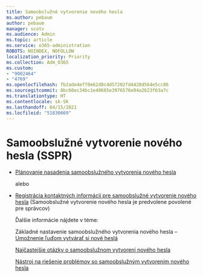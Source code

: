 ```yaml
---
title: Samoobslužné vytvorenie nového hesla
ms.author: pebaum
author: pebaum
manager: scotv
ms.audience: Admin
ms.topic: article
ms.service: o365-administration
ROBOTS: NOINDEX, NOFOLLOW
localization_priority: Priority
ms.collection: Adm_O365
ms.custom:
- "9002464"
- "4769"
ms.openlocfilehash: fb2ade4eff0e62d8c4d57202fd4420d564e5cc86
ms.sourcegitcommit: 8bc60ec34bc1e40685e3976576e04a2623f63a7c
ms.translationtype: HT
ms.contentlocale: sk-SK
ms.lasthandoff: 04/15/2021
ms.locfileid: "51830669"
---
```

# <a name="self-service-password-reset-sspr"></a>Samoobslužné vytvorenie nového hesla (SSPR)

- [Plánovanie nasadenia samoobslužného vytvorenia nového hesla](https://go.microsoft.com/fwlink/?linkid=2142944)  

    alebo
- [Registrácia kontaktných informácií pre samoobslužné vytvorenie nového hesla](https://go.microsoft.com/fwlink/?linkid=849451) (Samoobslužné vytvorenie nového hesla je predvolene povolené pre správcov)

    Ďalšie informácie nájdete v téme:

    Základné nastavenie samoobslužného vytvorenia nového hesla – [Umožnenie ľuďom vytvárať si nové heslá](https://docs.microsoft.com/microsoft-365/admin/add-users/let-users-reset-passwords)

    [Najčastejšie otázky o samoobslužnom vytvorení nového hesla](https://docs.microsoft.com/azure/active-directory/authentication/active-directory-passwords-faq)

    [Nástroj na riešenie problémov so samoobslužným vytvorením nového hesla](https://docs.microsoft.com/azure/active-directory/authentication/active-directory-passwords-troubleshoot)
